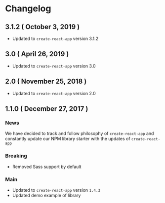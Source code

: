 # Changelog

## 3.1.2 ( October 3, 2019 )

- Updated to `create-react-app` version 3.1.2

## 3.0 ( April 26, 2019 )

- Updated to `create-react-app` version 3.0

## 2.0 ( November 25, 2018 )

- Updated to `create-react-app` version 2.0

## 1.1.0 ( December 27, 2017 )

### News

We have decided to track and follow philosophy of `create-react-app` and constantly update our NPM library starter with the updates of `create-react-app`

### Breaking

- Removed Sass support by default

### Main

- Updated to `create-react-app` version `1.4.3`
- Updated demo example of library

